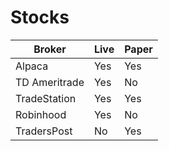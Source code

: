 # Stocks

| Broker        | Live | Paper |
| ------------- | ---- | ----- |
| Alpaca        | Yes  | Yes   |
| TD Ameritrade | Yes  | No    |
| TradeStation  | Yes  | Yes   |
| Robinhood     | Yes  | No    |
| TradersPost   | No   | Yes   |
